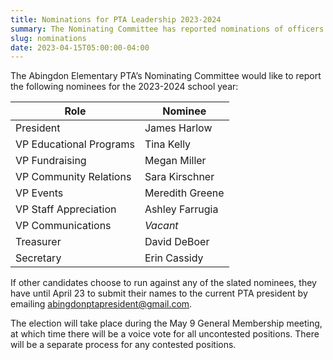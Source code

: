 ```yaml
---
title: Nominations for PTA Leadership 2023-2024
summary: The Nominating Committee has reported nominations of officers for the 2023-2024 school year.
slug: nominations
date: 2023-04-15T05:00:00-04:00
---
```


The Abingdon Elementary PTA’s Nominating Committee would like to report the following nominees for the 2023-2024 school year:

| Role | Nominee |
| - | - |
| President | James Harlow |
| VP Educational Programs | Tina Kelly |
| VP Fundraising | Megan Miller |
| VP Community Relations | Sara Kirschner |
| VP Events | Meredith Greene |
| VP Staff Appreciation | Ashley Farrugia |
| VP Communications | *Vacant* |
| Treasurer | David DeBoer |
| Secretary | Erin Cassidy |

If other candidates choose to run against any of the slated nominees, they have until April 23 to submit their names to the current PTA president by emailing abingdonptapresident@gmail.com.

The election will take place during the May 9 General Membership meeting, at which time there will be a voice vote for all uncontested positions. There will be a separate process for any contested positions.